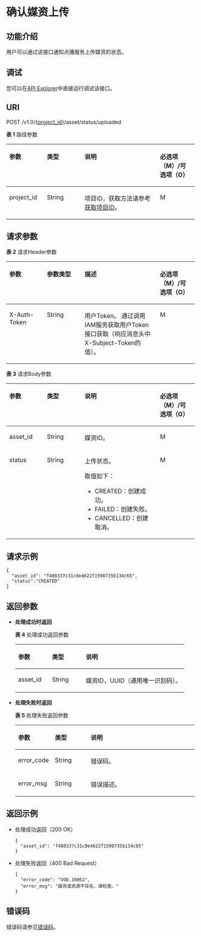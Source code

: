 # 确认媒资上传<a name="vod_04_0198"></a>

## 功能介绍<a name="zh-cn_topic_0128109921_zh-cn_topic_0127940849_section114814192538"></a>

用户可以通过该接口通知点播服务上传媒资的状态。

## 调试<a name="section8973131915396"></a>

您可以在[API Explorer](https://apiexplorer.developer.huaweicloud.com/apiexplorer/doc?product=VOD&api=confirmAssetUpload)中直接运行调试该接口。

## URI<a name="zh-cn_topic_0128109921_zh-cn_topic_0127940849_section5241024145313"></a>

POST /v1.0/\{[project\_id](获取项目ID.md)\}/asset/status/uploaded

**表 1**  路径参数

<a name="table6869913124919"></a>
<table><thead align="left"><tr id="vod_04_0196_row58691013184917"><th class="cellrowborder" valign="top" width="20%" id="mcps1.2.5.1.1"><p id="vod_04_0196_p18869171324920"><a name="vod_04_0196_p18869171324920"></a><a name="vod_04_0196_p18869171324920"></a>参数</p>
</th>
<th class="cellrowborder" valign="top" width="20%" id="mcps1.2.5.1.2"><p id="vod_04_0196_p1386920134497"><a name="vod_04_0196_p1386920134497"></a><a name="vod_04_0196_p1386920134497"></a>类型</p>
</th>
<th class="cellrowborder" valign="top" width="40%" id="mcps1.2.5.1.3"><p id="vod_04_0196_p1386931394910"><a name="vod_04_0196_p1386931394910"></a><a name="vod_04_0196_p1386931394910"></a>说明</p>
</th>
<th class="cellrowborder" valign="top" width="20%" id="mcps1.2.5.1.4"><p id="vod_04_0196_p10869213144912"><a name="vod_04_0196_p10869213144912"></a><a name="vod_04_0196_p10869213144912"></a>必选项（M）/可选项（O）</p>
</th>
</tr>
</thead>
<tbody><tr id="vod_04_0196_row1586931374911"><td class="cellrowborder" valign="top" width="20%" headers="mcps1.2.5.1.1 "><p id="vod_04_0196_p14253192105011"><a name="vod_04_0196_p14253192105011"></a><a name="vod_04_0196_p14253192105011"></a>project_id</p>
</td>
<td class="cellrowborder" valign="top" width="20%" headers="mcps1.2.5.1.2 "><p id="vod_04_0196_p62548235018"><a name="vod_04_0196_p62548235018"></a><a name="vod_04_0196_p62548235018"></a>String</p>
</td>
<td class="cellrowborder" valign="top" width="40%" headers="mcps1.2.5.1.3 "><p id="vod_04_0196_p0254323500"><a name="vod_04_0196_p0254323500"></a><a name="vod_04_0196_p0254323500"></a>项目ID，获取方法请参考<a href="https://support.huaweicloud.com/usermanual-vod/vod_01_0058.html" target="_blank" rel="noopener noreferrer">获取项目ID</a>。</p>
</td>
<td class="cellrowborder" valign="top" width="20%" headers="mcps1.2.5.1.4 "><p id="vod_04_0196_p9936171618529"><a name="vod_04_0196_p9936171618529"></a><a name="vod_04_0196_p9936171618529"></a>M</p>
</td>
</tr>
</tbody>
</table>

## 请求参数<a name="zh-cn_topic_0128109921_zh-cn_topic_0127940849_section7297229175319"></a>

**表 2**  请求Header参数

<a name="HeaderParameter"></a>
<table><thead align="left"><tr id="vod_04_0196_row1359311223199"><th class="cellrowborder" valign="top" width="20%" id="mcps1.2.5.1.1"><p id="vod_04_0196_p959302213191"><a name="vod_04_0196_p959302213191"></a><a name="vod_04_0196_p959302213191"></a>参数</p>
</th>
<th class="cellrowborder" valign="top" width="20%" id="mcps1.2.5.1.2"><p id="vod_04_0196_p6594132291914"><a name="vod_04_0196_p6594132291914"></a><a name="vod_04_0196_p6594132291914"></a>参数类型</p>
</th>
<th class="cellrowborder" valign="top" width="40%" id="mcps1.2.5.1.3"><p id="vod_04_0196_p1659492213198"><a name="vod_04_0196_p1659492213198"></a><a name="vod_04_0196_p1659492213198"></a>描述</p>
</th>
<th class="cellrowborder" valign="top" width="20%" id="mcps1.2.5.1.4"><p id="vod_04_0196_p971659181911"><a name="vod_04_0196_p971659181911"></a><a name="vod_04_0196_p971659181911"></a>必选项（M）/可选项（O）</p>
</th>
</tr>
</thead>
<tbody><tr id="vod_04_0196_row5593132218192"><td class="cellrowborder" valign="top" width="20%" headers="mcps1.2.5.1.1 "><p id="vod_04_0196_p959417226199"><a name="vod_04_0196_p959417226199"></a><a name="vod_04_0196_p959417226199"></a>X-Auth-Token</p>
</td>
<td class="cellrowborder" valign="top" width="20%" headers="mcps1.2.5.1.2 "><p id="vod_04_0196_p5594132231911"><a name="vod_04_0196_p5594132231911"></a><a name="vod_04_0196_p5594132231911"></a>String</p>
</td>
<td class="cellrowborder" valign="top" width="40%" headers="mcps1.2.5.1.3 "><p id="vod_04_0196_p1159416229196"><a name="vod_04_0196_p1159416229196"></a><a name="vod_04_0196_p1159416229196"></a>用户Token。 通过调用IAM服务获取用户Token接口获取（响应消息头中X-Subject-Token的值）。</p>
</td>
<td class="cellrowborder" valign="top" width="20%" headers="mcps1.2.5.1.4 "><p id="vod_04_0196_p147114598193"><a name="vod_04_0196_p147114598193"></a><a name="vod_04_0196_p147114598193"></a>M</p>
</td>
</tr>
</tbody>
</table>

**表 3**  请求Body参数

<a name="zh-cn_topic_0128109921_zh-cn_topic_0127940849_table26393722"></a>
<table><thead align="left"><tr id="zh-cn_topic_0128109921_zh-cn_topic_0127940849_row12697152"><th class="cellrowborder" valign="top" width="20%" id="mcps1.2.5.1.1"><p id="zh-cn_topic_0128109921_zh-cn_topic_0127940849_p21836431"><a name="zh-cn_topic_0128109921_zh-cn_topic_0127940849_p21836431"></a><a name="zh-cn_topic_0128109921_zh-cn_topic_0127940849_p21836431"></a>参数</p>
</th>
<th class="cellrowborder" valign="top" width="20%" id="mcps1.2.5.1.2"><p id="zh-cn_topic_0128109921_zh-cn_topic_0127940849_p23920519"><a name="zh-cn_topic_0128109921_zh-cn_topic_0127940849_p23920519"></a><a name="zh-cn_topic_0128109921_zh-cn_topic_0127940849_p23920519"></a>类型</p>
</th>
<th class="cellrowborder" valign="top" width="40%" id="mcps1.2.5.1.3"><p id="zh-cn_topic_0128109921_zh-cn_topic_0127940849_p58513871"><a name="zh-cn_topic_0128109921_zh-cn_topic_0127940849_p58513871"></a><a name="zh-cn_topic_0128109921_zh-cn_topic_0127940849_p58513871"></a>说明</p>
</th>
<th class="cellrowborder" valign="top" width="20%" id="mcps1.2.5.1.4"><p id="p6676192513232"><a name="p6676192513232"></a><a name="p6676192513232"></a>必选项（M）/可选项（O）</p>
</th>
</tr>
</thead>
<tbody><tr id="zh-cn_topic_0128109921_zh-cn_topic_0127940849_row18608884"><td class="cellrowborder" valign="top" width="20%" headers="mcps1.2.5.1.1 "><p id="zh-cn_topic_0128109921_zh-cn_topic_0127940849_p30924649"><a name="zh-cn_topic_0128109921_zh-cn_topic_0127940849_p30924649"></a><a name="zh-cn_topic_0128109921_zh-cn_topic_0127940849_p30924649"></a>asset_id</p>
</td>
<td class="cellrowborder" valign="top" width="20%" headers="mcps1.2.5.1.2 "><p id="zh-cn_topic_0128109921_zh-cn_topic_0127940849_p21868626"><a name="zh-cn_topic_0128109921_zh-cn_topic_0127940849_p21868626"></a><a name="zh-cn_topic_0128109921_zh-cn_topic_0127940849_p21868626"></a>String</p>
</td>
<td class="cellrowborder" valign="top" width="40%" headers="mcps1.2.5.1.3 "><p id="zh-cn_topic_0128109921_zh-cn_topic_0127940849_p26528280"><a name="zh-cn_topic_0128109921_zh-cn_topic_0127940849_p26528280"></a><a name="zh-cn_topic_0128109921_zh-cn_topic_0127940849_p26528280"></a>媒资ID。</p>
</td>
<td class="cellrowborder" valign="top" width="20%" headers="mcps1.2.5.1.4 "><p id="zh-cn_topic_0128109921_zh-cn_topic_0127940849_p38761560"><a name="zh-cn_topic_0128109921_zh-cn_topic_0127940849_p38761560"></a><a name="zh-cn_topic_0128109921_zh-cn_topic_0127940849_p38761560"></a>M</p>
</td>
</tr>
<tr id="zh-cn_topic_0128109921_zh-cn_topic_0127940849_row13309728"><td class="cellrowborder" valign="top" width="20%" headers="mcps1.2.5.1.1 "><p id="zh-cn_topic_0128109921_zh-cn_topic_0127940849_p4346180"><a name="zh-cn_topic_0128109921_zh-cn_topic_0127940849_p4346180"></a><a name="zh-cn_topic_0128109921_zh-cn_topic_0127940849_p4346180"></a>status</p>
</td>
<td class="cellrowborder" valign="top" width="20%" headers="mcps1.2.5.1.2 "><p id="zh-cn_topic_0128109921_zh-cn_topic_0127940849_p16496329"><a name="zh-cn_topic_0128109921_zh-cn_topic_0127940849_p16496329"></a><a name="zh-cn_topic_0128109921_zh-cn_topic_0127940849_p16496329"></a>String</p>
</td>
<td class="cellrowborder" valign="top" width="40%" headers="mcps1.2.5.1.3 "><p id="p867717311919"><a name="p867717311919"></a><a name="p867717311919"></a>上传状态。</p>
<div class="p" id="zh-cn_topic_0128109921_zh-cn_topic_0127940849_p61134295"><a name="zh-cn_topic_0128109921_zh-cn_topic_0127940849_p61134295"></a><a name="zh-cn_topic_0128109921_zh-cn_topic_0127940849_p61134295"></a>取值如下：<a name="zh-cn_topic_0128109921_zh-cn_topic_0127940849_ul2805151154211"></a><a name="zh-cn_topic_0128109921_zh-cn_topic_0127940849_ul2805151154211"></a><ul id="zh-cn_topic_0128109921_zh-cn_topic_0127940849_ul2805151154211"><li>CREATED：创建成功。</li><li>FAILED：创建失败。</li><li>CANCELLED：创建取消。</li></ul>
</div>
</td>
<td class="cellrowborder" valign="top" width="20%" headers="mcps1.2.5.1.4 "><p id="zh-cn_topic_0128109921_zh-cn_topic_0127940849_p51875669"><a name="zh-cn_topic_0128109921_zh-cn_topic_0127940849_p51875669"></a><a name="zh-cn_topic_0128109921_zh-cn_topic_0127940849_p51875669"></a>M</p>
</td>
</tr>
</tbody>
</table>

## 请求示例<a name="zh-cn_topic_0128109921_zh-cn_topic_0127940849_section1249493515311"></a>

```
{
  "asset_id": "f488337c31c8e4622f1590735b134c65",
  "status":"CREATED"
}
```

## 返回参数<a name="zh-cn_topic_0128109921_zh-cn_topic_0127940849_section162761640105314"></a>

-   **处理成功时返回**

    **表 4**  处理成功返回参数

    <a name="zh-cn_topic_0128109921_zh-cn_topic_0127940849_table3041091"></a>
    <table><thead align="left"><tr id="zh-cn_topic_0128109921_zh-cn_topic_0127940849_row54976006"><th class="cellrowborder" valign="top" width="20%" id="mcps1.2.4.1.1"><p id="zh-cn_topic_0128109921_zh-cn_topic_0127940849_p23871500"><a name="zh-cn_topic_0128109921_zh-cn_topic_0127940849_p23871500"></a><a name="zh-cn_topic_0128109921_zh-cn_topic_0127940849_p23871500"></a>参数</p>
    </th>
    <th class="cellrowborder" valign="top" width="20%" id="mcps1.2.4.1.2"><p id="p1280290152018"><a name="p1280290152018"></a><a name="p1280290152018"></a>类型</p>
    </th>
    <th class="cellrowborder" valign="top" width="60%" id="mcps1.2.4.1.3"><p id="zh-cn_topic_0128109921_zh-cn_topic_0127940849_p54543318"><a name="zh-cn_topic_0128109921_zh-cn_topic_0127940849_p54543318"></a><a name="zh-cn_topic_0128109921_zh-cn_topic_0127940849_p54543318"></a>说明</p>
    </th>
    </tr>
    </thead>
    <tbody><tr id="zh-cn_topic_0128109921_zh-cn_topic_0127940849_row2592093"><td class="cellrowborder" valign="top" width="20%" headers="mcps1.2.4.1.1 "><p id="zh-cn_topic_0128109921_zh-cn_topic_0127940849_p8633003"><a name="zh-cn_topic_0128109921_zh-cn_topic_0127940849_p8633003"></a><a name="zh-cn_topic_0128109921_zh-cn_topic_0127940849_p8633003"></a>asset_id</p>
    </td>
    <td class="cellrowborder" valign="top" width="20%" headers="mcps1.2.4.1.2 "><p id="p380211013201"><a name="p380211013201"></a><a name="p380211013201"></a>String</p>
    </td>
    <td class="cellrowborder" valign="top" width="60%" headers="mcps1.2.4.1.3 "><p id="zh-cn_topic_0128109921_zh-cn_topic_0127940849_p28184617"><a name="zh-cn_topic_0128109921_zh-cn_topic_0127940849_p28184617"></a><a name="zh-cn_topic_0128109921_zh-cn_topic_0127940849_p28184617"></a>媒资ID，UUID（通用唯一识别码）。</p>
    </td>
    </tr>
    </tbody>
    </table>

-   **处理失败时返回**

    **表 5**  处理失败返回参数

    <a name="table1052511472195"></a>
    <table><thead align="left"><tr id="row8526647141918"><th class="cellrowborder" valign="top" width="20%" id="mcps1.2.4.1.1"><p id="p10526447191911"><a name="p10526447191911"></a><a name="p10526447191911"></a>参数</p>
    </th>
    <th class="cellrowborder" valign="top" width="20%" id="mcps1.2.4.1.2"><p id="p14526047181915"><a name="p14526047181915"></a><a name="p14526047181915"></a>类型</p>
    </th>
    <th class="cellrowborder" valign="top" width="60%" id="mcps1.2.4.1.3"><p id="p14526144741916"><a name="p14526144741916"></a><a name="p14526144741916"></a>说明</p>
    </th>
    </tr>
    </thead>
    <tbody><tr id="row0526947141912"><td class="cellrowborder" valign="top" width="20%" headers="mcps1.2.4.1.1 "><p id="p55268472193"><a name="p55268472193"></a><a name="p55268472193"></a>error_code</p>
    </td>
    <td class="cellrowborder" valign="top" width="20%" headers="mcps1.2.4.1.2 "><p id="p18526547161915"><a name="p18526547161915"></a><a name="p18526547161915"></a>String</p>
    </td>
    <td class="cellrowborder" valign="top" width="60%" headers="mcps1.2.4.1.3 "><p id="p7526124715193"><a name="p7526124715193"></a><a name="p7526124715193"></a>错误码。</p>
    </td>
    </tr>
    <tr id="row175261647131911"><td class="cellrowborder" valign="top" width="20%" headers="mcps1.2.4.1.1 "><p id="p95270477191"><a name="p95270477191"></a><a name="p95270477191"></a>error_msg</p>
    </td>
    <td class="cellrowborder" valign="top" width="20%" headers="mcps1.2.4.1.2 "><p id="p195271747201920"><a name="p195271747201920"></a><a name="p195271747201920"></a>String</p>
    </td>
    <td class="cellrowborder" valign="top" width="60%" headers="mcps1.2.4.1.3 "><p id="p65271247171910"><a name="p65271247171910"></a><a name="p65271247171910"></a>错误描述。</p>
    </td>
    </tr>
    </tbody>
    </table>


## 返回示例<a name="zh-cn_topic_0128109921_zh-cn_topic_0127940849_section1164111461532"></a>

-   处理成功返回（200 OK）

    ```
    {
      "asset_id": "f488337c31c8e4622f1590735b134c65"
    }
    ```

-   处理失败返回（400 Bad Request）

    ```
    {
      "error_code": "VOD.10062",
      "error_msg": "媒资或资源不存在，请检查。"
    }
    ```


## 错误码<a name="section569214377267"></a>

错误码请参见[错误码](错误码.md)。

